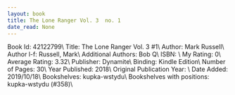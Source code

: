 ```yaml
---
layout: book
title: The Lone Ranger Vol. 3  no. 1
date_read: None
---
```


Book Id: 42122799\ 
Title: The Lone Ranger Vol. 3 #1\ 
Author: Mark   Russell\ 
Author l-f: Russell, Mark\ 
Additional Authors: Bob Q\ 
ISBN: \ 
My Rating: 0\ 
Average Rating: 3.32\ 
Publisher: Dynamite\ 
Binding: Kindle Edition\ 
Number of Pages: 30\ 
Year Published: 2018\ 
Original Publication Year: \ 
Date Added: 2019/10/18\ 
Bookshelves: kupka-wstydu\ 
Bookshelves with positions: kupka-wstydu (#358)\ 

